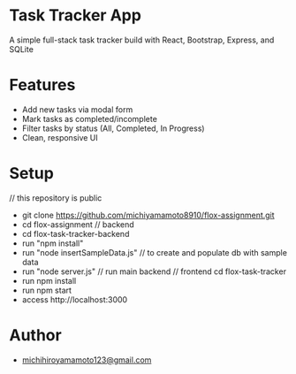 # Task Tracker App

A simple full-stack task tracker build with React, Bootstrap, Express, and SQLite

# Features

- Add new tasks via modal form
- Mark tasks as completed/incomplete
- Filter tasks by status (All, Completed, In Progress)
- Clean, responsive UI

# Setup
// this repository is public
- git clone https://github.com/michiyamamoto8910/flox-assignment.git
- cd flox-assignment
// backend
- cd flox-task-tracker-backend
- run "npm install"
- run "node insertSampleData.js" // to create and populate db with sample data
- run "node server.js" // run main backend
// frontend
cd flox-task-tracker
- run npm install
- run npm start
- access http://localhost:3000

# Author
- michihiroyamamoto123@gmail.com